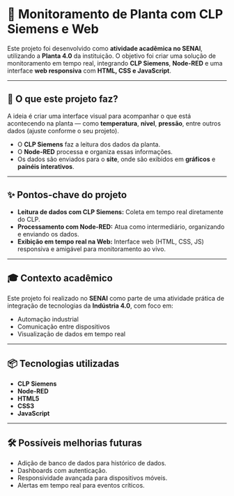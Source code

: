 # 🌿 Monitoramento de Planta com CLP Siemens e Web

Este projeto foi desenvolvido como **atividade acadêmica no SENAI**, utilizando a **Planta 4.0** da instituição. O objetivo foi criar uma solução de monitoramento em tempo real, integrando **CLP Siemens**, **Node-RED** e uma interface **web responsiva** com **HTML, CSS e JavaScript**.

---

## 🚀 O que este projeto faz?

A ideia é criar uma interface visual para acompanhar o que está acontecendo na planta — como **temperatura**, **nível**, **pressão**, entre outros dados (ajuste conforme o seu projeto).

- O **CLP Siemens** faz a leitura dos dados da planta.
- O **Node-RED** processa e organiza essas informações.
- Os dados são enviados para o **site**, onde são exibidos em **gráficos** e **painéis interativos**.

---

## ✨ Pontos-chave do projeto

- **Leitura de dados com CLP Siemens:** Coleta em tempo real diretamente do CLP.
- **Processamento com Node-RED:** Atua como intermediário, organizando e enviando os dados.
- **Exibição em tempo real na Web:** Interface web (HTML, CSS, JS) responsiva e amigável para monitoramento ao vivo.

---

## 🎓 Contexto acadêmico

Este projeto foi realizado no **SENAI** como parte de uma atividade prática de integração de tecnologias da **Indústria 4.0**, com foco em:

- Automação industrial  
- Comunicação entre dispositivos  
- Visualização de dados em tempo real  

---

## 📦 Tecnologias utilizadas

- **CLP Siemens**
- **Node-RED**
- **HTML5**
- **CSS3**
- **JavaScript**

---

## 🛠️ Possíveis melhorias futuras

- Adição de banco de dados para histórico de dados.
- Dashboards com autenticação.
- Responsividade avançada para dispositivos móveis.
- Alertas em tempo real para eventos críticos.
